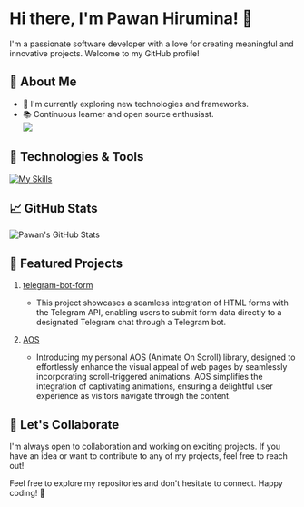 # Hi there, I'm Pawan Hirumina! 👋

I'm a passionate software developer with a love for creating meaningful and innovative projects. Welcome to my GitHub profile!

## 🚀 About Me

- 🌱 I'm currently exploring new technologies and frameworks.
- 📚 Continuous learner and open source enthusiast.<br>
![](https://komarev.com/ghpvc/?username=Pawanhirumina&style=for-the-badge)

## 🔧 Technologies & Tools


[![My Skills](https://skillicons.dev/icons?i=js,html,css&theme=dark)](https://skillicons.dev)


## 📈 GitHub Stats

![Pawan's GitHub Stats](https://github-readme-stats.vercel.app/api?username=Pawanhirumina&show_icons=true&count_private=true&hide=contribs,prs,toplanguages)

## 🌟 Featured Projects

1. [telegram-bot-form
](https://github.com/Pawanhirumina/project-repo)
   - This project showcases a seamless integration of HTML forms with the Telegram API, enabling users to submit form data directly to a designated Telegram chat through a Telegram bot.

2. [AOS](https://github.com/Pawanhirumina/AOS)
   - Introducing my personal AOS (Animate On Scroll) library, designed to effortlessly enhance the visual appeal of web pages by seamlessly incorporating scroll-triggered animations. AOS simplifies the integration of captivating animations, ensuring a delightful user experience as visitors navigate through the content.

## 🤝 Let's Collaborate

I'm always open to collaboration and working on exciting projects. If you have an idea or want to contribute to any of my projects, feel free to reach out!

Feel free to explore my repositories and don't hesitate to connect. Happy coding! 🚀
